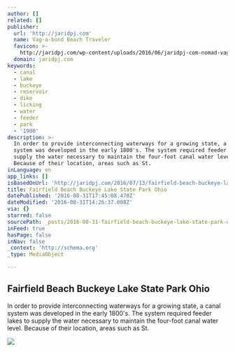 ```yaml
---
author: []
related: []
publisher:
  url: 'http://jaridpj.com'
  name: Vag·a·bond Beach Traveler
  favicon: >-
    http://jaridpj.com/wp-content/uploads/2016/06/jaridpj-com-nomad-vagabond-logo2.png
  domain: jaridpj.com
keywords:
  - canal
  - lake
  - buckeye
  - reservoir
  - dike
  - licking
  - water
  - feeder
  - park
  - '1900'
description: >-
  In order to provide interconnecting waterways for a growing state, a canal
  system was developed in the early 1800's. The system required feeder lakes to
  supply the water necessary to maintain the four-foot canal water level.
  Because of their location, areas such as St.
inLanguage: en
app_links: []
isBasedOnUrl: 'http://jaridpj.com/2016/07/13/fairfield-beach-buckeye-lake-state-park-ohio/'
title: Fairfield Beach Buckeye Lake State Park Ohio
datePublished: '2016-08-31T17:45:08.470Z'
dateModified: '2016-08-31T14:26:37.008Z'
via: {}
starred: false
sourcePath: _posts/2016-08-31-fairfield-beach-buckeye-lake-state-park-ohio.md
inFeed: true
hasPage: false
inNav: false
_context: 'http://schema.org'
_type: MediaObject

---
```

<article style=""><h1>Fairfield Beach Buckeye Lake State Park Ohio</h1><p>In order to provide interconnecting waterways for a growing state, a canal system was developed in the early 1800's. The system required feeder lakes to supply the water necessary to maintain the four-foot canal water level. Because of their location, areas such as St.</p><img src="http://jaridpj.com/wp-content/uploads/2016/07/Fairfield-beach-buckeye-lake-state-park-Ohio-04.jpg" /></article>